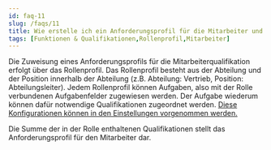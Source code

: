 ```yaml
---
id: faq-11
slug: /faqs/11
title: Wie erstelle ich ein Anforderungsprofil für die Mitarbeiter und deren Qualifikationen
tags: [Funktionen & Qualifikationen,Rollenprofil,Mitarbeiter]
---
```

Die Zuweisung eines Anforderungsprofils für die Mitarbeiterqualifikation erfolgt über das Rollenprofil. Das Rollenprofil besteht aus der Abteilung und der Position innerhalb der Abteilung (z.B. Abteilung: Vertrieb, Position: Abteilungsleiter). Jedem Rollenprofil können Aufgaben, also mit der Rolle verbundenen Aufgabenfelder zugewiesen werden. Der Aufgabe wiederum können dafür notwendige Qualifikationen zugeordnet werden. [Diese Konfigurationen können in den Einstellungen vorgenommen werden.](https://support.qmbase.com/Account/findworkspace?returnUrl=/settings)

Die Summe der in der Rolle enthaltenen Qualifikationen stellt das Anforderungsprofil für den Mitarbeiter dar. 